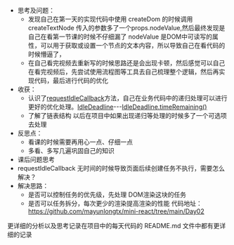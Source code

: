 - 思考及问题：
	- 发现自己在第一天的实现代码中使用 createDom 的时候调用 createTextNode 传入的参数多了一个props.nodeValue,然后最终发现是自己在看第一节课的时候不仔细漏了 nodeValue 是DOM中可读写的属性，可以用于获取或设置一个节点的文本内容，所以导致自己在看代码的时候懵逼了，
	- 在自己看完视频去重新写的时候思路还是会出现卡顿，然后感觉可以自己在看完视频后，先尝试使用流程图等工具去自己梳理整个逻辑，然后再实现代码，最后进行代码的优化
- 收获：
	- 认识了[requestIdleCallback](https://developer.mozilla.org/zh-CN/docs/Web/API/Window/requestIdleCallback)方法，自己在业务代码中的递归处理可以进行更好的优化处理。[IdleDeadline](https://developer.mozilla.org/zh-CN/docs/Web/API/IdleDeadline)---[IdleDeadline.timeRemaining()](https://developer.mozilla.org/zh-CN/docs/Web/API/IdleDeadline/timeRemaining)
	- 了解了链表结构  以后在项目中如果出现递归等处理的时候多了一个可选项去处理
- 反思点：
	- 看课的时候需要再用心一点、仔细一点
	- 多看、多写几遍巩固自己的知识
- 课后问题思考
- requestIdleCallback 无时间的时候导致页面后续创建任务不执行，需要怎么解决？
- 解决思路：
	- 是否可以控制任务的优先级，先处理 DOM渲染这块的任务
	- 是否可以任务拆分，每次更少的渲染提高渲染的性能
代码地址：
https://github.com/mayunlongtx/mini-react/tree/main/Day02

更详细的分析以及思考记录在项目中的每天代码的 README.md 文件中都有更详细的记录
